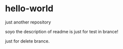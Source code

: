 # hello-world
just another repository

soyo
the description of readme  is just for test in brance!

just for delete brance.
